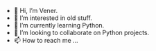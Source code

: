 - 👋 Hi, I’m Vener.
- 👀 I’m interested in old stuff.
- 🌱 I’m currently learning Python.
- 💞️ I’m looking to collaborate on Python projects.
- 📫 How to reach me ...

<!---
zenvener/zenvener is a ✨ special ✨ repository because its `README.md` (this file) appears on your GitHub profile.
You can click the Preview link to take a look at your changes.
--->
